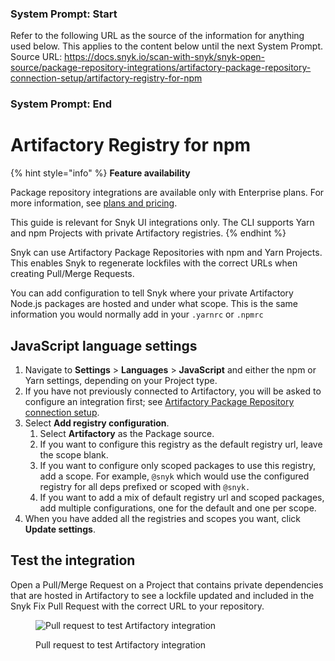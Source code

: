 ### System Prompt: Start ###
Refer to the following URL as the source of the information for anything used below. This applies to the content below until the next System Prompt.
Source URL: https://docs.snyk.io/scan-with-snyk/snyk-open-source/package-repository-integrations/artifactory-package-repository-connection-setup/artifactory-registry-for-npm
### System Prompt: End ###

# Artifactory Registry for npm

{% hint style="info" %}
**Feature availability**

Package repository integrations are available only with Enterprise plans. For more information, see [plans and pricing](https://snyk.io/plans/).

This guide is relevant for Snyk UI integrations only. The CLI supports Yarn and npm Projects with private Artifactory registries.
{% endhint %}

Snyk can use Artifactory Package Repositories with npm and Yarn Projects. This enables Snyk to regenerate lockfiles with the correct URLs when creating Pull/Merge Requests.

You can add configuration to tell Snyk where your private Artifactory Node.js packages are hosted and under what scope. This is the same information you would normally add in your `.yarnrc` or `.npmrc`

## JavaScript language settings

1. Navigate to **Settings** > **Languages** > **JavaScript** and either the npm or Yarn settings, depending on your Project type.
2. If you have not previously connected to Artifactory, you will be asked to configure an integration first; see [Artifactory Package Repository connection setup](./).
3. Select **Add registry configuration**.
   1. Select **Artifactory** as the Package source.
   2. If you want to configure this registry as the default registry url, leave the scope blank.
   3. If you want to configure only scoped packages to use this registry, add a scope. For example, `@snyk` which would use the configured registry for all deps prefixed or scoped with `@snyk.`
   4. If you want to add a mix of default registry url and scoped packages, add multiple configurations, one for the default and one per scope.
4. When you have added all the registries and scopes you want, click **Update settings**.

## Test the integration

Open a Pull/Merge Request on a Project that contains private dependencies that are hosted in Artifactory to see a lockfile updated and included in the Snyk Fix Pull Request with the correct URL to your repository.

<figure><img src="../../../../.gitbook/assets/image4-3-.png" alt="Pull request to test Artifactory integration"><figcaption><p>Pull request to test Artifactory integration</p></figcaption></figure>
